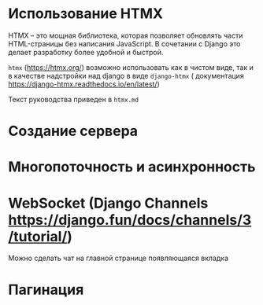 # Использование HTMX 
HTMX – это мощная библиотека, которая позволяет обновлять части HTML-страницы без написания JavaScript. 
В сочетании с Django это делает разработку более удобной и быстрой.

`htmx` (https://htmx.org/) возможно использовать как в чистом виде, так и в качестве надстройки над django в виде
`django-htmx` ( документация https://django-htmx.readthedocs.io/en/latest/)

Текст руководства приведен в `htmx.md`


# Создание сервера

# Многопоточность и асинхронность


# WebSocket  (Django Channels https://django.fun/docs/channels/3/tutorial/)

Можно сделать чат на главной странице появляющаяся вкладка


# Пагинация

